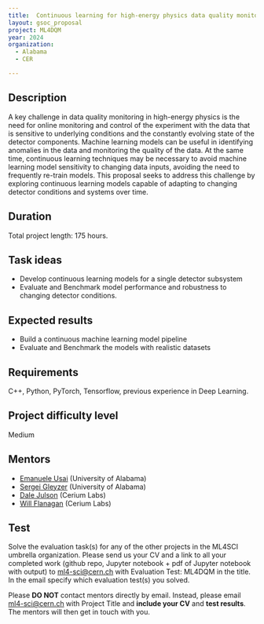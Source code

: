 ```yaml
---
title:  Continuous learning for high-energy physics data quality monitoring
layout: gsoc_proposal
project: ML4DQM
year: 2024
organization:
  - Alabama
  - CER

---
```


## Description


A key challenge in data quality monitoring in high-energy physics is the need for online monitoring and control of the experiment with the data that is sensitive to underlying conditions and the constantly evolving state of the detector components. Machine learning models can be useful in identifying anomalies in the data and monitoring the quality of the data. At the same time, continuous learning techniques may be necessary to avoid machine learning model sensitivity to changing data inputs, avoiding the need to frequently re-train models. This proposal seeks to address this challenge by exploring continuous learning models capable of adapting to changing detector conditions and systems over time. 

## Duration

Total project length: 175 hours.

## Task ideas
 * Develop continuous learning models for a single detector subsystem
 * Evaluate and Benchmark model performance and robustness to changing detector conditions. 

## Expected results
 * Build a continuous machine learning model pipeline
 * Evaluate and Benchmark the models with realistic datasets

## Requirements
C++, Python, PyTorch, Tensorflow, previous experience in Deep Learning.

## Project difficulty level
Medium

## Mentors
  * [Emanuele Usai](mailto:ml4-sci@cern.ch) (University of Alabama)
  * [Sergei Gleyzer](mailto:ml4-sci@cern.ch) (University of Alabama)
  * [Dale Julson](mailto:ml4-sci@cern.ch) (Cerium Labs)
  * [Will Flanagan](mailto:ml4-sci@cern.ch) (Cerium Labs)


## Test
Solve the evaluation task(s) for any of the other projects in the ML4SCI umbrella organization.  Please send us your CV and a link to all your completed work (github repo, Jupyter notebook + pdf of Jupyter notebook with output) to [ml4-sci@cern.ch](mailto:ml4-sci@cern.ch) with Evaluation Test: ML4DQM in the title. In the email specify which evaluation test(s) you solved. 

Please **DO NOT** contact mentors directly by email. Instead, please email [ml4-sci@cern.ch](mailto:ml4-sci@cern.ch) with Project Title and **include your CV** and **test results**. The mentors will then get in touch with you.


